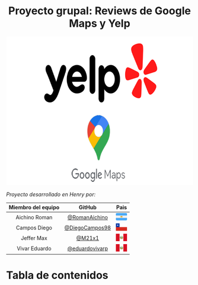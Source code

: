 <h1 align="center"> Proyecto grupal: Reviews de Google Maps y Yelp </h1>
<p align="center">
   <img width="700" height="400" src="8_ Imagenes/google maps y yelp logo editado.png">
   </p>
   

*Proyecto desarrollado en Henry por:*

<div align="center">

| Miembro del equipo | GitHub |Pais
|:-----------:|:-----------:|:-----------:|
| Aichino Roman          |  [@RomanAichino](https://github.com/RomanAichino)         |<img width="30" height="20" src="8_ Imagenes/icono-plano-del-cuadrado-vector-de-la-bandera-argentina-102753340.png">
| Campos Diego | [@DiegoCampos98](https://github.com/DiegoCampos98)   |   <img width="30" height="20" src="8_ Imagenes/bandera_chile.png">
| Jeffer Max        |[@M21x1](https://github.com/M21x1)           |	<img width="30" height="20" src="8_ Imagenes/Peru_bandera.png">
| Vivar Eduardo  | [@eduardovivarp](https://github.com/eduardovivarp)   |   <img width="30" height="20" src="8_ Imagenes/Peru_bandera.png">

</div>

# Tabla de contenidos



